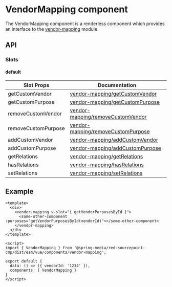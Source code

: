 # VendorMapping component

The VendorMapping component is a renderless component which provides an interface to the [vendor-mapping](../../../vendor-mapping) module.

## API

### Slots

#### default

| Slot Props          | Documentation                                                                     |
| ------------------- |---------------------------------------------------------------------------------- |
| getCustomVendor     | [vendor-mapping/getCustomVendor](../../../vendor-mapping#getcustomvendor)         |
| getCustomPurpose    | [vendor-mapping/getCustomPurpose](../../../vendor-mapping#getcustompurpose)       |
| removeCustomVendor  | [vendor-mapping/removeCustomVendor](../../../vendor-mapping#removecustomvendor)   |
| removeCustomPurpose | [vendor-mapping/removeCustomPurpose](../../../vendor-mapping#removecustompurpose) |
| addCustomVendor     | [vendor-mapping/addCustomVendor](../../../vendor-mapping#addcustomvendor)         |
| addCustomPurpose    | [vendor-mapping/addCustomPurpose](../../../vendor-mapping#addcustompurpose)       |
| getRelations        | [vendor-mapping/getRelations](../../../vendor-mapping#getrelations)               |
| hasRelations        | [vendor-mapping/hasRelations](../../../vendor-mapping#hasrelations)               |
| setRelations        | [vendor-mapping/setRelations](../../../vendor-mapping#setrelations)               |

## Example

```vue
<template>
  <div>
    <vendor-mapping v-slot="{ getVendorPurposesById }">
      <some-other-component :purposes="getVendorPurposesById(vendorId)"></some-other-component>
    </vendor-mapping>
  </div
</template>

<script>
import { VendorMapping } from '@spring-media/red-sourcepoint-cmp/dist/esm/vue/components/vendor-mapping';

export default {
  data: () => ({ vendorId: '1234' }),
  components: { VendorMapping }
}
</script>
```
